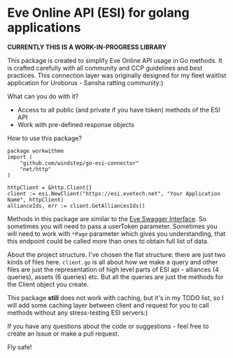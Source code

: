 # Eve Online API (ESI) for golang applications

**CURRENTLY THIS IS A WORK-IN-PROGRESS LIBRARY**

This package is created to simplify Eve Online API usage in Go methods. It is crafted carefully with all community and
CCP guidelines and best practices. This connection layer was originally designed for my fleet waitlist application for Uroborus - 
Sansha ratting community:)

What can you do with it?

- Access to all public (and private if you have token) methods of the ESI API
- Work with pre-defined response objects

How to use this package?

```
package workwithme
import (
	"github.com/windstep/go-esi-connector"
	"net/http"
)

httpClient = &http.Client{}
client := esi.NewClient("https://esi.evetech.net", "Your Application Name", httpClient)
allianceIds, err := client.GetAlliancesIds()
```

Methods in this package are similar to the [Eve Swagger Interface](https://esi.evetech.net). So sometimes you will need to pass a userToken
parameter. Sometimes you will need to work with `*Page` parameter which gives you understanding, that this endpoint could be called
more than ones to obtain full list of data.

About the project structure. I've chosen the flat structure: there are just two kinds of files here. `client.go` is all about how we make a query
and other files are just the representation of high level parts of ESI api - alliances (4 queries), assets (6 queries) etc. But all the
queries are just the methods for the Client object you create.

This package **still** does not work with caching, but it's in my TODO list, so I will add some caching layer between client and request
for you to call methods without any stress-testing ESI servers:)

If you have any questions about the code or suggestions - feel free to create an Issue or make a pull request.

Fly safe!

